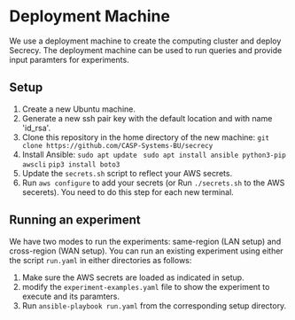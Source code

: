 # Deployment Machine
We use a deployment machine to create the computing cluster and deploy Secrecy. The deployment machine can be used to run queries and provide input paramters for experiments. 

## Setup
1. Create a new Ubuntu machine.
2. Generate a new ssh pair key with the default location and with name 'id_rsa'.
3. Clone this repository in the home directory of the new machine:
` git clone https://github.com/CASP-Systems-BU/secrecy `
4. Install Ansible: 
` sudo apt update `
` sudo apt install ansible python3-pip awscli`
` pip3 install boto3 `
5. Update the `secrets.sh` script to reflect your AWS secrets.
6. Run ` aws configure ` to add your secrets (or Run `./secrets.sh` to the AWS secerets). You need to do this step for each new terminal.

## Running an experiment
We have two modes to run the experiments: same-region (LAN setup) and cross-region (WAN setup). You can run an existing experiment using either the script `run.yaml` in either directories as follows:
1. Make sure the AWS secrets are loaded as indicated in setup.
2. modify the `experiment-examples.yaml` file to show the experiment to execute and its paramters.
3. Run `ansible-playbook run.yaml` from the corresponding setup directory.
